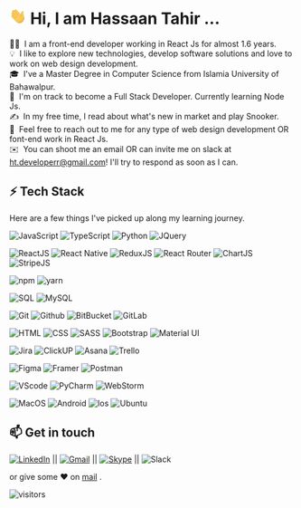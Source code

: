 # <img src="https://raw.githubusercontent.com/ABSphreak/ABSphreak/master/gifs/Hi.gif" width="30px">  Hi, I am **Hassaan Tahir** ...

👨‍💻 &nbsp;I am a front-end developer working in React Js for almost 1.6 years.\
💡 &nbsp;I like to explore new technologies, develop software solutions and love to work on web design development.\
🎓 &nbsp;I've a Master Degree in Computer Science from Islamia University of Bahawalpur.\
🌱 &nbsp;I'm on track to become a Full Stack Developer. Currently learning Node Js.\
✍️ &nbsp;In my free time, I read about what's new in market and play Snooker.\
💬 &nbsp;Feel free to reach out to me for any type of web design development OR font-end work in React Js.\
✉️ &nbsp;You can shoot me an email OR can invite me on slack at ht.developerr@gmail.com! I'll try to respond as soon as I can.
<!-- 📄 &nbsp;Please have a look at my [Résumé](https://www.adityavsingh.com/resume.html) for more details about me. I'm open to feedback and suggestions! -->

## ⚡ Tech Stack

Here are a few things I've picked up along my learning journey.


![JavaScript](https://img.shields.io/badge/JavaScript-F7DF1E?style=for-the-badge&logo=javascript&logoColor=black) ![TypeScript](https://img.shields.io/badge/TypeScript-007ACC?style=for-the-badge&logo=typescript&logoColor=white) ![Python](https://img.shields.io/badge/Python-3776AB?style=for-the-badge&logo=python&logoColor=white) ![JQuery](https://img.shields.io/badge/jQuery-0769AD?style=for-the-badge&logo=jquery&logoColor=white) ![]() ![]() ![]()

![ReactJS](https://img.shields.io/badge/React-20232A?style=for-the-badge&logo=react&logoColor=61DAFB) ![React Native](https://img.shields.io/badge/React_Native-20232A?style=for-the-badge&logo=react&logoColor=61DAFB) ![ReduxJS](https://img.shields.io/badge/Redux-593D88?style=for-the-badge&logo=redux&logoColor=white) ![React Router](https://img.shields.io/badge/React_Router-CA4245?style=for-the-badge&logo=react-router&logoColor=white) ![ChartJS](https://img.shields.io/badge/Chart.js-FF6384?style=for-the-badge&logo=chartdotjs&logoColor=white) ![StripeJS](https://img.shields.io/badge/stripe-%23008CDD.svg?&style=for-the-badge&logo=stripe&logoColor=white) ![]() ![]()

![npm](https://img.shields.io/badge/npm-CB3837?style=for-the-badge&logo=npm&logoColor=white) ![yarn](https://img.shields.io/badge/Yarn-2C8EBB?style=for-the-badge&logo=yarn&logoColor=white) ![]() ![]()

![SQL](https://img.shields.io/badge/-SQL-000?style=for-the-badge&logo=MySQL&logoColor=4479A1) ![MySQL](https://img.shields.io/badge/MySQL-00000F?style=for-the-badge&logo=mysql&logoColor=white) ![]() ![]() ![]()

![Git](https://img.shields.io/badge/git%20-%23F05033.svg?&style=for-the-badge&logo=git&logoColor=white)  ![Github](https://img.shields.io/badge/github%20-%23121011.svg?&style=for-the-badge&logo=github&logoColor=white) ![BitBucket](https://img.shields.io/badge/bitbucket%20-%230047B3.svg?&style=for-the-badge&logo=bitbucket&logoColor=white) ![GitLab](https://img.shields.io/badge/gitlab-%23FCA121.svg?&style=for-the-badge&logo=gitlab&logoColor=black) ![]() ![]()

![HTML](https://img.shields.io/badge/HTML5-E34F26?style=for-the-badge&logo=html5&logoColor=white) ![CSS](https://img.shields.io/badge/CSS-239120?&style=for-the-badge&logo=css3&logoColor=white) ![SASS](https://img.shields.io/badge/Sass-CC6699?style=for-the-badge&logo=sass&logoColor=white) ![Bootstrap](https://img.shields.io/badge/Bootstrap-563D7C?style=for-the-badge&logo=bootstrap&logoColor=white) ![Material UI](https://img.shields.io/badge/Material--UI-0081CB?style=for-the-badge&logo=material-ui&logoColor=white) ![]() ![]() ![]()

![Jira](https://img.shields.io/badge/Jira-0052CC?style=for-the-badge&logo=Jira&logoColor=white) ![ClickUP](https://img.shields.io/badge/clickup-%237B68EE.svg?&style=for-the-badge&logo=clickup&logoColor=white) ![Asana](https://img.shields.io/badge/asana-%23273347.svg?&style=for-the-badge&logo=asana&logoColor=white) ![Trello](https://img.shields.io/badge/trello-%230079BF.svg?&style=for-the-badge&logo=trello&logoColor=white) ![]() ![]() ![]() ![]()

![Figma](https://img.shields.io/badge/Figma-F24E1E?style=for-the-badge&logo=figma&logoColor=white) ![Framer](https://img.shields.io/badge/Framer-black?style=for-the-badge&logo=framer&logoColor=blue) ![Postman](https://img.shields.io/badge/Postman-FF6C37?style=for-the-badge&logo=Postman&logoColor=white) ![]() ![]() ![]() ![]()

![VScode](https://img.shields.io/badge/Visual_Studio_Code-0078D4?style=for-the-badge&logo=visual%20studio%20code&logoColor=white) ![PyCharm](https://img.shields.io/badge/pycharm-143?style=for-the-badge&logo=pycharm&logoColor=black&color=black&labelColor=green) ![WebStorm](https://img.shields.io/badge/phpstorm-143?style=for-the-badge&logo=phpstorm&logoColor=black&color=black&labelColor=darkorchid) ![]() ![]() ![]() ![]() ![]()

![MacOS](https://img.shields.io/badge/mac%20os-000000?style=for-the-badge&logo=apple&logoColor=white) ![Android](https://img.shields.io/badge/Android-3DDC84?style=for-the-badge&logo=android&logoColor=white) ![Ios](https://img.shields.io/badge/iOS-000000?style=for-the-badge&logo=ios&logoColor=white) ![Ubuntu](https://img.shields.io/badge/Ubuntu-E95420?style=for-the-badge&logo=ubuntu&logoColor=white)



## 📫 Get in touch
[![LinkedIn](https://img.shields.io/badge/LinkedIn-0077B5?style=for-the-badge&logo=linkedin&logoColor=white)](https://in.linkedin.com/in/hassaanthi) 
|| 
[![Gmail](https://img.shields.io/badge/Gmail-D14836?style=for-the-badge&logo=gmail&logoColor=white)](mailto:ht.developerr@gmail.com) 
|| 
[![Skype](https://img.shields.io/badge/Skype-blue?style=for-the-badge&logo=skype&logoColor=white)](https://join.skype.com/invite/xBIqoJF6HKGD) 
|| 
![Slack](https://img.shields.io/badge/Slack-4A154B?style=for-the-badge&logo=slack&logoColor=white)

 or give some ♥ on [mail](mailto:ht.developerr@gmail.com) .

![visitors](https://visitor-badge.glitch.me/badge?page_id=hassaantahir/hassaantahir)
